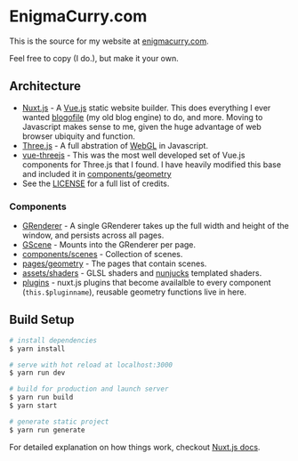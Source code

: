 # EnigmaCurry.com

This is the source for my website at [enigmacurry.com](https://www.enigmacurry.com).

Feel free to copy (I do.), but make it your own.

## Architecture

 * [Nuxt.js](https://nuxtjs.org/) - A [Vue.js](https://vuejs.org/) static
   website builder. This does everything I ever wanted
   [blogofile](https://github.com/enigmacurry/blogofile) (my old blog engine) to
   do, and more. Moving to Javascript makes sense to me, given the huge
   advantage of web browser ubiquity and function.
 * [Three.js](https://threejs.org/) - A full abstration of
   [WebGL](https://en.wikipedia.org/wiki/WebGL) in Javascript.
 * [vue-threejs](https://github.com/fritx/vue-threejs) - This was the most well
   developed set of Vue.js components for Three.js that I found. I have heavily
   modified this base and included it in
   [components/geometry](components/geometry)
 * See the [LICENSE](LICENSE) for a full list of credits.

### Components

 * [GRenderer](components/geometry/GRenderer.vue) - A single GRenderer takes up the full width and height of the window, and persists across all pages.
 * [GScene](components/geometry/GScene.vue) - Mounts into the GRenderer per page.
 * [components/scenes](components/scenes) - Collection of scenes.
 * [pages/geometry](pages/geometry) - The pages that contain scenes.
 * [assets/shaders](assets/shaders) - GLSL shaders and
   [nunjucks](https://mozilla.github.io/nunjucks/) templated shaders.
 * [plugins](plugins) - nuxt.js plugins that become availalble to every
   component (`this.$pluginname`), reusable geometry functions live in here.

## Build Setup

``` bash
# install dependencies
$ yarn install

# serve with hot reload at localhost:3000
$ yarn run dev

# build for production and launch server
$ yarn run build
$ yarn start

# generate static project
$ yarn run generate
```



For detailed explanation on how things work, checkout [Nuxt.js
docs](https://nuxtjs.org).
